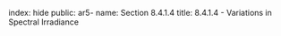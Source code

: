 index: hide
public: ar5-
name: Section 8.4.1.4
title: 8.4.1.4 - Variations in Spectral Irradiance


